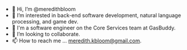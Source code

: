- 👋 Hi, I’m @meredithbloom
- 👀 I’m interested in back-end software development, natural language processing, and game dev.
- 🌱 I'm a software engineer on the Core Services team at GasBuddy.
- 💞️ I’m looking to collaborate.
- 📫 How to reach me ... meredith.kbloom@gmail.com.


<!---
meredithbloom/meredithbloom is a ✨ special ✨ repository because its `README.md` (this file) appears on your GitHub profile.
You can click the Preview link to take a look at your changes.
--->

